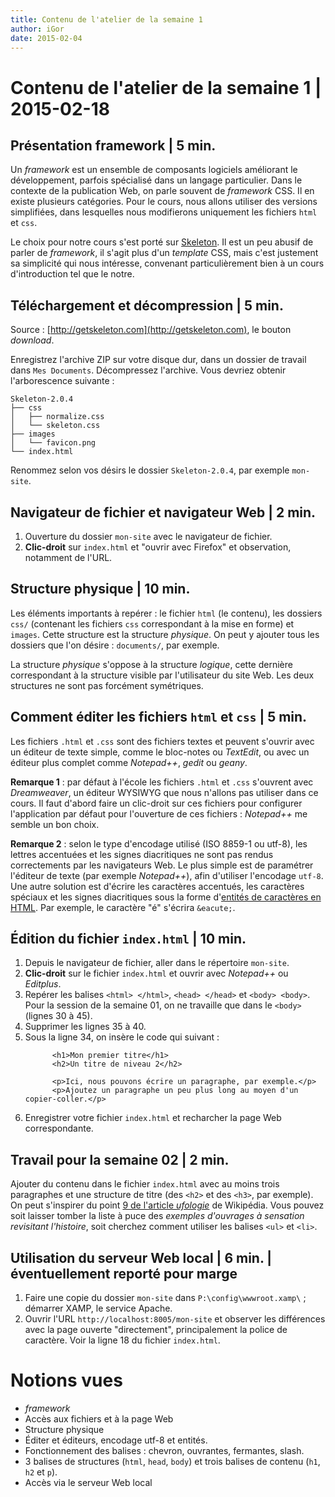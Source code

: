 ```yaml
---
title: Contenu de l'atelier de la semaine 1
author: iGor
date: 2015-02-04
---
```


# Contenu de l'atelier de la semaine 1 | 2015-02-18

## Présentation framework | 5 min.

Un *framework* est un ensemble de composants logiciels améliorant le développement, parfois spécialisé dans un langage particulier. Dans le contexte de la publication Web, on parle souvent de _framework_ CSS. Il en existe plusieurs catégories. Pour le cours, nous allons utiliser des versions simplifiées, dans lesquelles nous modifierons uniquement les fichiers `html` et `css`.

Le choix pour notre cours s'est porté sur [Skeleton](http://getskeleton.com/). Il est un peu abusif de parler de _framework_, il s'agit plus d'un _template_ CSS, mais c'est justement sa simplicité qui nous intéresse, convenant particulièrement bien à un cours d'introduction tel que le notre.

## Téléchargement et décompression | 5 min.

Source : [http://getskeleton.com](http://getskeleton.com), le bouton *download*.

Enregistrez l'archive ZIP sur votre disque dur, dans un dossier de travail dans `Mes Documents`. Décompressez l'archive. Vous devriez obtenir l'arborescence suivante :

```
Skeleton-2.0.4
├── css
│   ├── normalize.css
│   └── skeleton.css
├── images
│   └── favicon.png
└── index.html
```

Renommez selon vos désirs le dossier `Skeleton-2.0.4`, par exemple `mon-site`.

## Navigateur de fichier et navigateur Web | 2 min.

   1. Ouverture du dossier `mon-site` avec le navigateur de fichier.
   2. **Clic-droit** sur `index.html` et "ouvrir avec Firefox" et observation, notamment de l'URL.

## Structure physique | 10 min.

   Les éléments importants à repérer : le fichier `html` (le contenu), les dossiers `css/` (contenant les fichiers `css` correspondant à la mise en forme) et `images`. Cette structure est la structure *physique*. On peut y ajouter tous les dossiers que l'on désire : `documents/`, par exemple.

   La structure *physique* s'oppose à la structure *logique*, cette dernière correspondant à la structure visible par l'utilisateur du site Web. Les deux structures ne sont pas forcément symétriques.

## Comment éditer les fichiers `html` et `css` | 5 min.

   Les fichiers `.html` et `.css` sont des fichiers textes et peuvent s'ouvrir avec un éditeur de texte simple, comme le bloc-notes ou *TextEdit*, ou avec un éditeur plus complet comme *Notepad++*, *gedit* ou *geany*.

   **Remarque 1** : par défaut à l'école les fichiers `.html` et `.css` s'ouvrent avec *Dreamweaver*, un éditeur WYSIWYG que nous n'allons pas utiliser dans ce cours. Il faut d'abord faire un clic-droit sur ces fichiers pour configurer l'application par défaut pour l'ouverture de ces fichiers : *Notepad++* me semble un bon choix.

   **Remarque 2** : selon le type d'encodage utilisé (ISO 8859-1 ou utf-8), les lettres accentuées et les signes diacritiques ne sont pas rendus correctements par les navigateurs Web. Le plus simple est de paramétrer l'éditeur de texte (par exemple *Notepad++*), afin d'utiliser l'encodage `utf-8`. Une autre solution est d'écrire les caractères accentués, les caractères spéciaux et les signes diacritiques sous la forme d'[entités de caractères en HTML](https://fr.wikipedia.org/wiki/Liste_des_r%C3%A9f%C3%A9rences_d%27entit%C3%A9s_de_caract%C3%A8res_en_XML_et_HTML#R.C3.A9f.C3.A9rences_d.27entit.C3.A9s_de_caract.C3.A8res_en_HTML). Par exemple, le caractère "é" s'écrira `&eacute;`.

## Édition du fichier `index.html` | 10 min.

   1. Depuis le navigateur de fichier, aller dans le répertoire `mon-site`.
   2. **Clic-droit** sur le fichier `index.html` et ouvrir avec *Notepad++* ou *Editplus*.
   3. Repérer les balises `<html> </html>`, `<head> </head>` et `<body> <body>`. Pour la session de la semaine 01, on ne travaille que dans le `<body>` (lignes 30 à 45).
   4. Supprimer les lignes 35 à 40.
   5. Sous la ligne 34, on insère le code qui suivant :
      ```
        	<h1>Mon premier titre</h1>
	        <h2>Un titre de niveau 2</h2>

        	<p>Ici, nous pouvons écrire un paragraphe, par exemple.</p>
	        <p>Ajoutez un paragraphe un peu plus long au moyen d'un copier-coller.</p>
      ```
   6. Enregistrer votre fichier `index.html` et recharcher la page Web correspondante.

## Travail pour la semaine 02 | 2 min.

   Ajouter du contenu dans le fichier `index.html` avec au moins trois paragraphes et une structure de titre (des `<h2>` et des `<h3>`, par exemple). On peut s'inspirer du point [9 de l'article *ufologie*](https://fr.wikipedia.org/wiki/Ufologie#Controverses_autour_des_observations_en_ufologie) de Wikipédia. Vous pouvez soit laisser tomber la liste à puce des *exemples d'ouvrages à sensation revisitant l'histoire*, soit cherchez comment utiliser les balises `<ul>` et `<li>`.

## Utilisation du serveur Web local | 6 min. | éventuellement reporté pour marge

   1. Faire une copie du dossier `mon-site` dans `P:\config\wwwroot.xamp\` ; démarrer XAMP, le service Apache.
   2. Ouvrir l'URL `http://localhost:8005/mon-site` et observer les différences avec la page ouverte "directement", principalement la police de caractère. Voir la ligne 18 du fichier `index.html`.

# Notions vues

   * *framework*
   * Accès aux fichiers et à la page Web
   * Structure physique
   * Éditer et éditeurs, encodage utf-8 et entités.
   * Fonctionnement des balises : chevron, ouvrantes, fermantes, slash.
   * 3 balises de structures (`html`, `head`, `body`) et trois balises de contenu (`h1`, `h2` et `p`).
   * Accès via le serveur Web local
